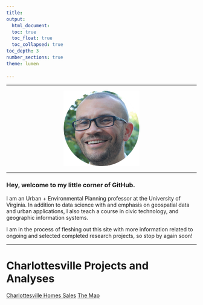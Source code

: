 ```yaml
---
title: 
output: 
  html_document:
  toc: true
  toc_float: true
  toc_collapsed: true
toc_depth: 3
number_sections: true
theme: lumen

---
```


------------------------------------------------------------------------
<center><img src="images/bev_wilson_long.png" width="200"/></center>

------------------------------------------------------------------------

### Hey, welcome to my little corner of GitHub. 

I am an Urban + Environmental Planning professor at the University of Virginia. In addition to data science with and emphasis on geospatial data and urban applications, I also teach a course in civic technology, and geographic information systems.

I am in the process of fleshing out this site with more information related to ongoing and selected completed research projects, so stop by again soon!


---

# Charlottesville Projects and Analyses
<a href="bw6xs.github.io/cville/sales_since_2017_less_than_2M.html">Charlottesville Homes Sales</a>
[The Map](bw6xs.github.io/cville/sales_since_2017_less_than_2M.html)

